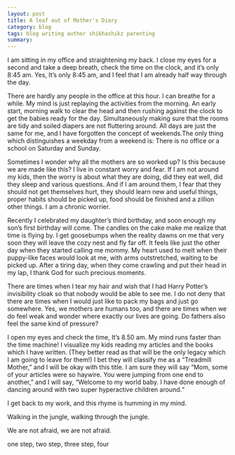 ```yaml
---
layout: post
title: A leaf out of Mother's Diary
category: blog
tags: blog writing author shikhashikz parenting
summary: 
---
```


I am sitting in my office and straightening my back. I close my eyes for a second and take a deep breath, check the time on the clock, and it’s only 8:45 am. Yes, It’s only 8:45 am, and I feel that I am already half way through the day.

There are hardly any people in the office at this hour. I can breathe for a while. My mind is just replaying the activities from the morning. An early start, morning walk to clear the head and then rushing against the clock to get the babies ready for the day. Simultaneously making sure that the rooms are tidy and soiled diapers are not fluttering around. All days are just the same for me, and I have forgotten the concept of weekends.The only thing which distinguishes a weekday from a weekend is: There is no office or a school on Saturday and Sunday.

Sometimes I wonder why all the mothers are so worked up? Is this because we are made like this? I live in constant worry and fear. If I am not around my kids, then the worry is about what they are doing, did they eat well, did they sleep and various questions. And if I am around them, I fear that they should not get themselves hurt, they should learn new and useful things, proper habits should be picked up, food should be finished and a zillion other things. I am a chronic worrier.

Recently I celebrated my daughter’s third birthday, and soon enough my son’s first birthday will come. The candles on the cake make me realize that time is flying by. I get goosebumps when the reality dawns on me that very soon they will leave the cozy nest and fly far off. It feels like just the other day when they started calling me mommy. My heart used to melt when their puppy-like faces would look at me, with arms outstretched, waiting to be picked up. After a tiring day, when they come crawling and put their head in my lap, I thank God for such precious moments.

There are times when I tear my hair and wish that I had Harry Potter’s invisibility cloak so that nobody would be able to see me. I do not deny that there are times when I would just like to pack my bags and just go somewhere. Yes, we mothers are humans too, and there are times when we do feel weak and wonder where exactly our lives are going. Do fathers also feel the same kind of pressure?

I open my eyes and check the time, It’s 8.50 am. My mind runs faster than the time machine! I visualize my kids reading my articles and the books which I have written. (They better read as that will be the only legacy which I am going to leave for them!) I bet they will classify me as a “Treadmill Mother,” and I will be okay with this title. I am sure they will say “Mom, some of your articles were so haywire. You were jumping from one end to another,” and I will say, “Welcome to my world baby. I have done enough of dancing around with two super hyperactive children around.“

I get back to my work, and this rhyme is humming in my mind.

Walking in the jungle, walking through the jungle.

We are not afraid, we are not afraid.

one step, two step, three step, four
